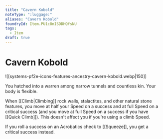 ```yaml
---
title: "Cavern Kobold"
noteType: ":luggage:"
aliases: "Cavern Kobold"
foundryId: Item.PU1c8nISDDHQfsNU
tags:
  - Item
draft: true
---
```


# Cavern Kobold
![[systems-pf2e-icons-features-ancestry-cavern-kobold.webp|150]]

You hatched into a warren among narrow tunnels and countless kin. Your body is flexible.

When [[Climb|Climbing]] rock walls, stalactites, and other natural stone features, you move at half your Speed on a success and at full Speed on a critical success (and you move at full Speed on a success if you have [[Quick Climb]]). This doesn't affect you if you're using a climb Speed.

If you roll a success on an Acrobatics check to [[Squeeze]], you get a critical success instead.
